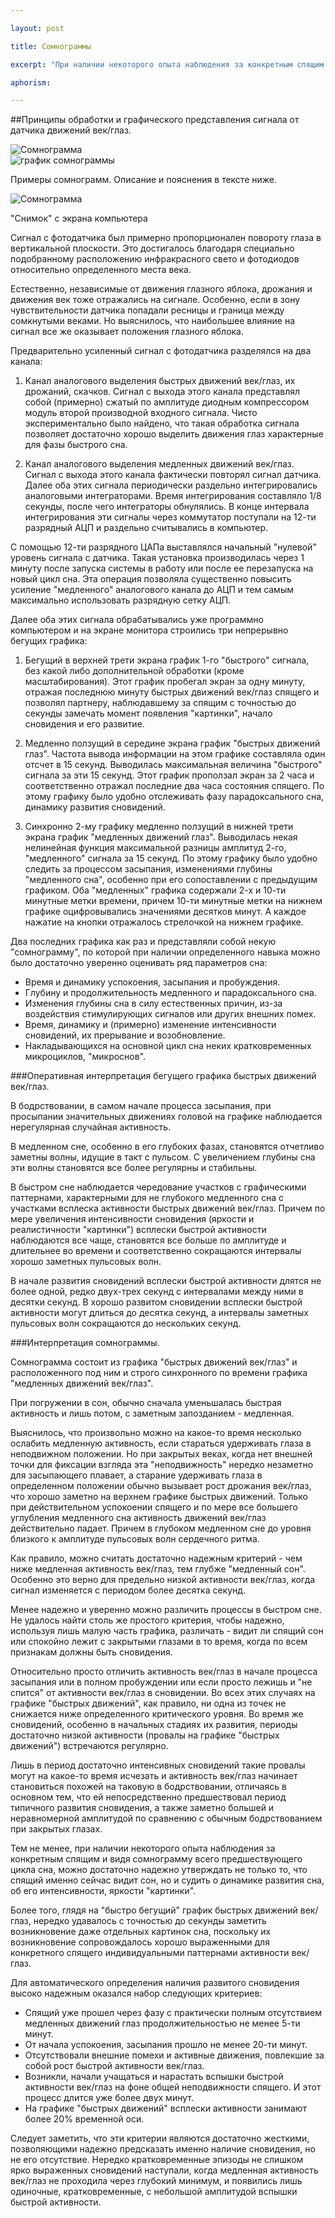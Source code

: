 ```yaml
---

layout: post

title: Сомнограммы

excerpt: "При наличии некоторого опыта наблюдения за конкретным спящим и видя сомнограмму всего предшествующего цикла сна, можно надежно утверждать не только то, что спящий именно сейчас видит сон, но и судить о динамике развития сна, об его интенсивности, яркости &laquo;картинки&raquo;. Более того, нередко удавалось очень надежно и с точностью до секунды заметить возникновение даже отдельных картинок сна"

aphorism:

---
```


##Принципы обработки и графического представления сигнала от датчика движений век/глаз.

<img src="{{ site.img}}/somno.gif" alt="Сомнограмма">

<div class="figure">
 <img src="{{ site.img}}/graph.gif" alt="график сомнограммы">
 <p>Примеры сомнограмм. Описание и пояснения в тексте ниже.</p>
</div>

<div class="figure">
 <img src="{{ site.img}}/somno1.gif" alt="Сомнограмма">
 <p>"Снимок" с экрана компьютера</p>
</div>

 Сигнал с фотодатчика был примерно пропорционален повороту глаза в вертикальной плоскости. Это достигалось благодаря специально подобранному расположению инфракрасного свето и фотодиодов относительно определенного места века.

  Естественно, независимые от движения глазного яблока, дрожания и движения век тоже отражались на сигнале. Особенно, если в зону чувствительности датчика попадали ресницы и граница между сомкнутыми веками. Но выяснилось, что наибольшее влияние на сигнал все же оказывает положения глазного яблока.


Предварительно усиленный сигнал с фотодатчика разделялся на два канала:

1. Канал аналогового выделения быстрых движений век/глаз, их дрожаний, скачков. Сигнал с выхода этого канала представлял собой (примерно) сжатый по амплитуде диодным компрессором модуль второй производной входного сигнала. Чисто экспериментально было найдено, что такая обработка сигнала позволяет достаточно хорошо выделить движения глаз характерные для фазы быстрого сна.

2. Канал аналогового выделения медленных движений век/глаз. Сигнал с выхода этого канала фактически повторял сигнал датчика.
Далее оба этих сигнала периодически раздельно интегрировались аналоговыми интеграторами. Время интегрирования составляло 1/8 секунды, после чего интеграторы обнулялись. В конце интервала интегрирования эти сигналы через коммутатор поступали на 12-ти разрядный АЦП и раздельно считывались в компьютер.

С помощью 12-ти разрядного ЦАПа выставлялся начальный "нулевой" уровень сигнала с датчика. Такая установка производилась через 1 минуту после запуска системы в работу или после ее перезапуска на новый цикл сна. Эта операция позволяла существенно повысить усиление "медленного" аналогового канала до АЦП и тем самым максимально использовать разрядную сетку АЦП.

Далее оба этих сигнала обрабатывались уже программно компьютером и на экране монитора строились три непрерывно бегущих графика:

1. Бегущий в верхней трети экрана график 1-го "быстрого" сигнала, без какой либо дополнительной обработки (кроме масштабирования). Этот график пробегал экран за одну минуту, отражая последнюю минуту быстрых движений век/глаз спящего и позволял партнеру, наблюдавшему за спящим с точностью до секунды замечать момент появления "картинки", начало сновидения и его развитие.

2. Медленно ползущий в середине экрана график "быстрых движений глаз". Частота вывода информации на этом графике составляла один отсчет в 15 секунд. Выводилась максимальная величина "быстрого" сигнала за эти 15 секунд. Этот график проползал экран за 2 часа и соответственно отражал последние два часа состояния спящего. По этому графику было удобно отслеживать фазу парадоксального сна, динамику развития сновидений.

3. Синхронно 2-му графику медленно ползущий в нижней трети экрана график "медленных движений глаз". Выводилась некая нелинейная функция максимальной разницы амплитуд 2-го, "медленного" сигнала за 15 секунд. По этому графику было удобно следить за процессом засыпания, изменениями глубины "медленного сна", особенно при его сопоставлении с предыдущим графиком.
Оба "медленных" графика содержали 2-х и 10-ти минутные метки времени, причем 10-ти минутные метки на нижнем графике оцифровывались значениями десятков минут. А каждое нажатие на кнопки отражалось стрелочкой на нижнем графике.

Два последних графика как раз и представляли собой некую "сомнограмму", по которой при наличии определенного навыка можно было достаточно уверенно оценивать ряд параметров сна:

+ Время и динамику успокоения, засыпания и пробуждения.
+ Глубину и продолжительность медленного и парадоксального сна.
+ Изменения глубины сна в силу естественных причин, из-за воздействия стимулирующих сигналов или других внешних помех.
+ Время, динамику и (примерно) изменение интенсивности сновидений, их прерывание и возобновление.
+ Накладывающихся на основной цикл сна неких кратковременных микроциклов, "микроснов".

###Оперативная интерпретация бегущего графика быстрых движений век/глаз.

В бодрствовании, в самом начале процесса засыпания, при просыпании значительных движениях головой на графике наблюдается нерегулярная случайная активность.

В медленном сне, особенно в его глубоких фазах, становятся отчетливо заметны волны, идущие в такт с пульсом. С увеличением глубины сна эти волны становятся все более регулярны и стабильны.

В быстром сне наблюдается чередование участков с графическими паттернами, характерными для не глубокого медленного сна с участками всплеска активности быстрых движений век/глаз. Причем по мере увеличения интенсивности сновидения (яркости и реалистичности "картинки") всплески быстрой активности наблюдаются все чаще, становятся все больше по амплитуде и длительнее во времени и соответственно сокращаются интервалы хорошо заметных пульсовых волн. 

В начале развития сновидений всплески быстрой активности длятся не более одной, редко двух-трех секунд с интервалами между ними в десятки секунд. В хорошо развитом сновидении всплески быстрой активности могут длиться до десятка секунд, а интервалы заметных пульсовых волн сокращаются до нескольких секунд.

###Интерпретация сомнограммы.

Сомнограмма состоит из графика "быстрых движений век/глаз" и расположенного под ним и строго синхронного по времени графика "медленных движений век/глаз".

При погружении в сон, обычно сначала уменьшалась быстрая активность и лишь потом, с заметным запозданием - медленная.

Выяснилось, что произвольно можно на какое-то время несколько ослабить медленную активность, если стараться удерживать глаза в неподвижном положении. Но при закрытых веках, когда нет внешней точки для фиксации взгляда эта "неподвижность" нередко незаметно для засыпающего плавает, а старание удерживать глаза в определенном положении обычно вызывает рост дрожания век/глаз, что хорошо заметно на верхнем графике быстрых движений. Только при действительном успокоении спящего и по мере все большего углубления медленного сна активность движений век/глаз действительно падает. Причем в глубоком медленном сне до уровня близкого к амплитуде пульсовых волн сердечного ритма.

Как правило, можно считать достаточно надежным критерий - чем ниже медленная активность век/глаз, тем глубже "медленный сон". Особенно это верно для предельно низкой активности век/глаз, когда сигнал изменяется с периодом более десятка секунд.

Менее надежно и уверенно можно различить процессы в быстром сне. Не удалось найти столь же простого критерия, чтобы надежно, используя лишь малую часть графика, различать - видит ли спящий сон или спокойно лежит с закрытыми глазами в то время, когда по всем признакам должны быть сновидения.

Относительно просто отличить активность век/глаз в начале процесса засыпания или в полном пробуждении или если просто лежишь и "не спится" от активности век/глаз в сновидении. Во всех этих случаях на графике "быстрых движений", как правило, ни одна из точек не снижается ниже определенного критического уровня. Во время же сновидений, особенно в начальных стадиях их развития, периоды достаточно низкой активности (провалы на графике "быстрых движений") встречаются регулярно. 

Лишь в период достаточно интенсивных сновидений такие провалы могут на какое-то время исчезать и активность век/глаз начинает становиться похожей на таковую в бодрствовании, отличаясь в основном тем, что ей непосредственно предшествовал период типичного развития сновидения, а также заметно большей и неравномерной амплитудой по сравнению с обычным бодрствованием при закрытых глазах.

Тем не менее, при наличии некоторого опыта наблюдения за конкретным спящим и видя сомнограмму всего предшествующего цикла сна, можно достаточно надежно утверждать не только то, что спящий именно сейчас видит сон, но и судить о динамике развития сна, об его интенсивности, яркости "картинки". 

Более того, глядя на "быстро бегущий" график быстрых движений век/глаз, нередко удавалось с точностью до секунды заметить возникновение даже отдельных картинок сна, поскольку их возникновение сопровождалось хорошо выраженными для конкретного спящего индивидуальными паттернами активности век/глаз.

Для автоматического определения наличия развитого сновидения высоко надежным оказался набор следующих критериев:

+ Спящий уже прошел через фазу с практически полным отсутствием медленных движений глаз продолжительностью не менее 5-ти минут.
+ От начала успокоения, засыпания прошло не менее 20-ти минут.
+ Отсутствовали внешние помехи и активные движения, повлекшие за собой рост быстрой активности век/глаз.
+ Возникли, начали учащаться и нарастать вспышки быстрой активности век/глаз на фоне общей неподвижности спящего. И этот процесс длится уже более двух минут.
+ На графике "быстрых движений" всплески активности занимают более 20% временной оси.

Следует заметить, что эти критерии являются достаточно жесткими, позволяющими надежно предсказать именно наличие сновидения, но не его отсутствие. Нередко кратковременные эпизоды не слишком ярко выраженных сновидений наступали, когда медленная активность век/глаз не проходила через глубокий минимум, и появились лишь одиночные, кратковременные, с небольшой амплитудой вспышки быстрой активности.






